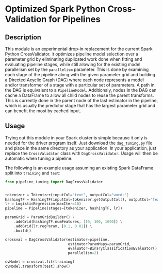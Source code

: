 # Optimized Spark Python Cross-Validation for Pipelines

## Description

This module is an experimental drop-in replacement for the current Spark Python CrossValidator. It optimizes pipeline model selection over a parameter grid by eliminating duplicated work done when fitting and evaluating pipeline stages, while still allowing for the existing model parallelism set by the `parallelism` parameter. This is done by examining each stage of the pipeline along with the given parameter grid and building a Directed Acyclic Graph (DAG) where each node represents a model and/or transformer of a stage with a particular set of parameters. A path in the DAG is equivalent to a `PipelineModel`. Additionaly, nodes in the DAG can cache a DataFrame to allow all child nodes to reuse the parent transforms.  This is currently done in the parent node of the last estimator in the pipeline, which is usually the predictor stage that has the largest parameter grid and can benefit the most by cached input.

## Usage

Trying out this module in your Spark cluster is simple because it only is needed for the driver program itself. Just download the `dag_tuning.py` file and place in the same directory as your application. In your application, just replace the `CrossValidator` class with `DagCrossValidator`.  Usage will then be automatic when tuning a pipeline.

The following is an example usage assuming an existing Spark DataFrame split into `training` and `test`:

```python
from pipeline_tuning import DagCrossValidator


tokenizer = Tokenizer(inputCol="text", outputCol="words")
hashingTF = HashingTF(inputCol=tokenizer.getOutputCol(), outputCol="features")
lr = LogisticRegression(maxIter=10)
pipeline = Pipeline(stages=[tokenizer, hashingTF, lr])

paramGrid = ParamGridBuilder() \
    .addGrid(hashingTF.numFeatures, [10, 100, 1000]) \
    .addGrid(lr.regParam, [0.1, 0.01]) \
    .build()

crossval = DagCrossValidator(estimator=pipeline,
                             estimatorParamMaps=paramGrid,
                             evaluator=BinaryClassificationEvaluator(),
                             parallelism=2)

cvModel = crossval.fit(training)
cvModel.transform(test).show()
```
